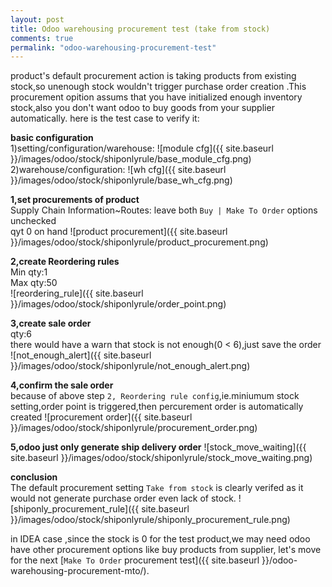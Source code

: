 ```yaml
---
layout: post
title: Odoo warehousing procurement test (take from stock)
comments: true
permalink: "odoo-warehousing-procurement-test"
---
```


product's default procurement action is taking products from existing stock,so unenough stock wouldn't trigger purchase order creation
.This procurement opition assums that you have initialized enough inventory stock,also you don't want odoo to buy goods from your supplier automatically. here is the test case to verify it:

__basic configuration__   
1)setting/configuration/warehouse:
![module cfg]({{ site.baseurl }}/images/odoo/stock/shiponlyrule/base_module_cfg.png)
2)warehouse/configuration:
![wh cfg]({{ site.baseurl }}/images/odoo/stock/shiponlyrule/base_wh_cfg.png)

__1,set procurements of product__  
Supply Chain Information~Routes: leave both `Buy | Make To Order` options unchecked    
qyt 0 on hand
![product procurement]({{ site.baseurl }}/images/odoo/stock/shiponlyrule/product_procurement.png)

__2,create Reordering rules__  
Min qty:1  
Max qty:50  
![reordering_rule]({{ site.baseurl }}/images/odoo/stock/shiponlyrule/order_point.png)

__3,create sale order__  
qty:6  
there would have a warn that stock is not enough(0 < 6),just save the order
![not_enough_alert]({{ site.baseurl }}/images/odoo/stock/shiponlyrule/not_enough_alert.png)

__4,confirm the sale order__  
because of above step `2, Reordering rule config`,ie.miniumum stock setting,order point is triggered,then percurement order is automatically created
![procurement order]({{ site.baseurl }}/images/odoo/stock/shiponlyrule/procurement_order.png)

__5,odoo just only generate ship delivery order__
![stock_move_waiting]({{ site.baseurl }}/images/odoo/stock/shiponlyrule/stock_move_waiting.png)


__conclusion__  
The default procurement setting `Take from stock` is clearly verifed as it would not generate purchase order even lack of stock.
![shiponly_procurement_rule]({{ site.baseurl }}/images/odoo/stock/shiponlyrule/shiponly_procurement_rule.png)

in IDEA case ,since the stock is 0 for the test product,we may need odoo have other procurement options like buy products from supplier, let's move for the next [`Make To Order` procurement test]({{ site.baseurl }}/odoo-warehousing-procurement-mto/).
